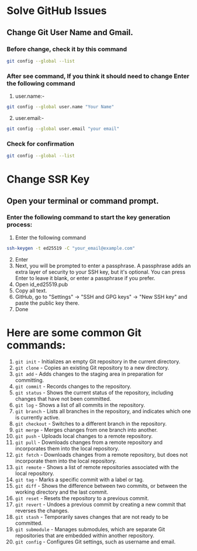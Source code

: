 # Solve GitHub Issues

## Change Git User Name and Gmail.

### Before change, check it by this command

```sh
git config --global --list
```

### After see command, If you think it should need to change Enter the following command

1. user.name:-
```sh
git config --global user.name "Your Name"
```
2. user.email:-
```sh
git config --global user.email "your email"
```

### Check for confirmation

```sh
git config --global --list
```


# Change SSR Key

## Open your terminal or command prompt.

### Enter the following command to start the key generation process:

1. Enter the following command
```sh
ssh-keygen -t ed25519 -C "your_email@example.com"
```
2. Enter 
3. Next, you will be prompted to enter a passphrase. A passphrase adds an extra layer of security to your SSH key, but it's optional. You can press Enter to leave it blank, or enter a passphrase if you prefer.
4. Open id_ed25519.pub
5. Copy all text.
6. GitHub, go to "Settings" → "SSH and GPG keys" → "New SSH key" and paste the public key there.
7. Done


# Here are some common Git commands:

1. `git init` - Initializes an empty Git repository in the current directory.
2. `git clone` - Copies an existing Git repository to a new directory.
3. `git add` - Adds changes to the staging area in preparation for committing.
4. `git commit` - Records changes to the repository.
5. `git status` - Shows the current status of the repository, including changes that have not been committed.
6. `git log` - Shows a list of all commits in the repository.
7. `git branch` - Lists all branches in the repository, and indicates which one is currently active.
8. `git checkout` - Switches to a different branch in the repository.
9. `git merge` - Merges changes from one branch into another.
10. `git push` - Uploads local changes to a remote repository.
11. `git pull` - Downloads changes from a remote repository and incorporates them into the local repository.
12. `git fetch` - Downloads changes from a remote repository, but does not incorporate them into the local repository.
13. `git remote` - Shows a list of remote repositories associated with the local repository.
14. `git tag` - Marks a specific commit with a label or tag.
15. `git diff` - Shows the difference between two commits, or between the working directory and the last commit.
16. `git reset` - Resets the repository to a previous commit.
17. `git revert` - Undoes a previous commit by creating a new commit that reverses the changes.
18. `git stash` - Temporarily saves changes that are not ready to be committed.
19. `git submodule` - Manages submodules, which are separate Git repositories that are embedded within another repository.
20. `git config` - Configures Git settings, such as username and email.


